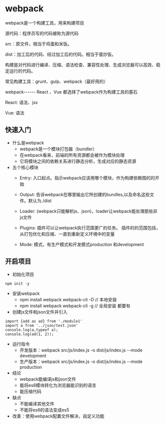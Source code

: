 #  webpack

webpack是一个构建工具，用来构建项目

源代码：程序员写的代码被称为源代码

src：原文件，相当于鸡蛋和米饭。

dist：加工后的代码、经过加工后的代码。相当于蛋炒饭。

构建是对代码进行编译、压缩、语法检查、兼容性处理、生成浏览器可以高效、稳定运行的代码。

常见构建工具：grunt、gulp、webpack（最好用的）

webpack------ React 、Vue 都选择了webpack作为构建工具的基石

React: 语法、jsx 

Vue: 语法

## 快速入门
* 什么是webpack
    * webpack是一个模块打包器（bundler）
    * 在webpack看来，前端的所有资源都会被作为模块处理
    * 它将模块之间的依赖关系进行静态分析，生成对应的静态资源
* 五个核心模块
    * Entry: 入口起点。指示webpack应该用哪个模块，作为构建依赖图的的开始
    
    * Output: 告诉webpack在哪里输出它所创建的bundles,以及命名这些文件。默认为./dist
    
    * Loader: (webpack只能解析js、json)，loader让webpack能处理那些非js文件
    
    * Plugins: 插件可以让webpack执行范围更广的任务。
      插件的的范围包括，从打包优化和压缩、一直到重新定义环境中的变量
    
    * Mode: 模式，有生产模式和开发模式production 和development
    
## 开启项目

* 初始化项目
```
npm init -y
```
* 安装webpack
    * npm install webpack webpack-cli -D  // 本地安装
    * npm install webpack webpack-cli -g  // 全局安装 都要有
* 创建js文件和json文件并引入
```
import {add as ad} from './module1'
import a from '../json/test.json'
console.log(a,typeof a);
console.log(ad(1, 2));
```
* 运行指令
    * 开发版本：webpack src/js/index.js -o dist/js/index.js --mode development
    * 生产版本：webpack src/js/index.js -o dist/js/index.js --mode production
* 结论
    * webpack能编译js和json文件
    * 能将es6模块转化为浏览器能识别的语言
    * 能压缩代码
* 缺点
    * 不能编译其他文件
    * 不能将es6的语法变成es5
* 改善：使用webpack配置文件解决，自定义功能
